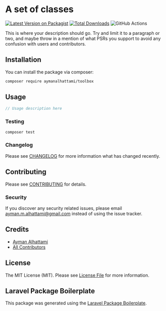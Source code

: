 # A set of classes

[![Latest Version on Packagist](https://img.shields.io/packagist/v/aymanalhattami/toolbox.svg?style=flat-square)](https://packagist.org/packages/aymanalhattami/toolbox)
[![Total Downloads](https://img.shields.io/packagist/dt/aymanalhattami/toolbox.svg?style=flat-square)](https://packagist.org/packages/aymanalhattami/toolbox)
![GitHub Actions](https://github.com/aymanalhattami/toolbox/actions/workflows/main.yml/badge.svg)

This is where your description should go. Try and limit it to a paragraph or two, and maybe throw in a mention of what PSRs you support to avoid any confusion with users and contributors.

## Installation

You can install the package via composer:

```bash
composer require aymanalhattami/toolbox
```

## Usage

```php
// Usage description here
```

### Testing

```bash
composer test
```

### Changelog

Please see [CHANGELOG](CHANGELOG.md) for more information what has changed recently.

## Contributing

Please see [CONTRIBUTING](CONTRIBUTING.md) for details.

### Security

If you discover any security related issues, please email ayman.m.alhattami@gmail.com instead of using the issue tracker.

## Credits

-   [Ayman Alhattami](https://github.com/aymanalhattami)
-   [All Contributors](../../contributors)

## License

The MIT License (MIT). Please see [License File](LICENSE.md) for more information.

## Laravel Package Boilerplate

This package was generated using the [Laravel Package Boilerplate](https://laravelpackageboilerplate.com).
